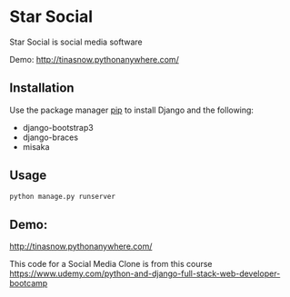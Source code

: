 # Star Social

Star Social is social media software


Demo:
http://tinasnow.pythonanywhere.com/

## Installation

Use the package manager [pip](https://pip.pypa.io/en/stable/) to install Django and the following:
- django-bootstrap3
- django-braces
- misaka

## Usage

```bash
python manage.py runserver
```


## Demo:

http://tinasnow.pythonanywhere.com/


This code for a Social Media Clone is from this course
https://www.udemy.com/python-and-django-full-stack-web-developer-bootcamp


